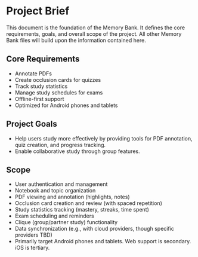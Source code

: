 # Project Brief

This document is the foundation of the Memory Bank. It defines the core requirements, goals, and overall scope of the project. All other Memory Bank files will build upon the information contained here.

## Core Requirements

- Annotate PDFs
- Create occlusion cards for quizzes
- Track study statistics
- Manage study schedules for exams
- Offline-first support
- Optimized for Android phones and tablets

## Project Goals

- Help users study more effectively by providing tools for PDF annotation, quiz creation, and progress tracking.
- Enable collaborative study through group features.

## Scope

- User authentication and management
- Notebook and topic organization
- PDF viewing and annotation (highlights, notes)
- Occlusion card creation and review (with spaced repetition)
- Study statistics tracking (mastery, streaks, time spent)
- Exam scheduling and reminders
- Clique (group/partner study) functionality
- Data synchronization (e.g., with cloud providers, though specific providers TBD)
- Primarily target Android phones and tablets. Web support is secondary. iOS is tertiary.
